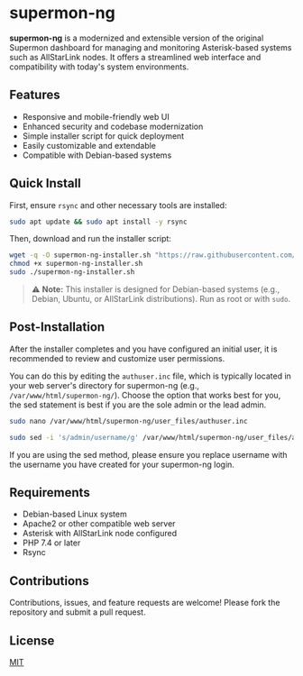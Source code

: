 # supermon-ng

**supermon-ng** is a modernized and extensible version of the original Supermon dashboard for managing and monitoring Asterisk-based systems such as AllStarLink nodes. It offers a streamlined web interface and compatibility with today's system environments.

## Features

- Responsive and mobile-friendly web UI
- Enhanced security and codebase modernization
- Simple installer script for quick deployment
- Easily customizable and extendable
- Compatible with Debian-based systems

## Quick Install

First, ensure `rsync` and other necessary tools are installed:

```bash
sudo apt update && sudo apt install -y rsync
```

Then, download and run the installer script:

```bash
wget -q -O supermon-ng-installer.sh "https://raw.githubusercontent.com/hardenedpenguin/supermon-ng/refs/heads/main/supermon-ng-installer.sh"
chmod +x supermon-ng-installer.sh
sudo ./supermon-ng-installer.sh
```

> ⚠️ **Note:** This installer is designed for Debian-based systems (e.g., Debian, Ubuntu, or AllStarLink distributions). Run as root or with `sudo`.

## Post-Installation

After the installer completes and you have configured an initial user, it is recommended to review and customize user permissions.

You can do this by editing the `authuser.inc` file, which is typically located in your web server's directory for supermon-ng (e.g., `/var/www/html/supermon-ng/`).
Choose the option that works best for you, the sed statement is best if you are the sole admin or the lead admin.
```bash
sudo nano /var/www/html/supermon-ng/user_files/authuser.inc
```
```bash
sudo sed -i 's/admin/username/g' /var/www/html/supermon-ng/user_files/authuser.inc
```
If you are using the sed method, please ensure you replace username with the username you have created for your supermon-ng login.

## Requirements

- Debian-based Linux system
- Apache2 or other compatible web server
- Asterisk with AllStarLink node configured
- PHP 7.4 or later
- Rsync

## Contributions

Contributions, issues, and feature requests are welcome! Please fork the repository and submit a pull request.

## License

[MIT](LICENSE)

